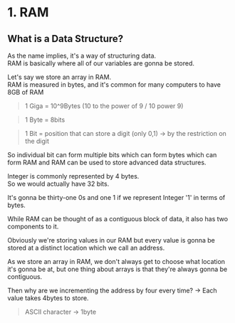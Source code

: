 # 1. RAM

## What is a Data Structure?
As the name implies, it's a way of structuring data.   
RAM is basically where all of our variables are gonna be stored.

Let's say we store an array in RAM.   
RAM is measured in bytes, and it's common for many computers to have 8GB of RAM 

>1 Giga = 10^9Bytes (10 to the power of 9 / 10 power 9)

>1 Byte = 8bits

>1 Bit = position that can store a digit (only 0,1) -> by the restriction on the digit

So individual bit can form multiple bits which can form bytes which can form RAM and RAM can be used to store advanced data structures.

Integer is commonly represented by 4 bytes.   
So we would actually have 32 bits.


It's gonna be thirty-one 0s and one 1 if we represent Integer '1' in terms of bytes. 

While RAM can be thought of as a contiguous block of data, it also has two components to it.   

Obviously we're storing values in our RAM but every value is gonna be stored at a distinct location which we call an address.

As we store an array in RAM, we don't always get to choose what location it's gonna be at, but one thing about arrays is that they're always gonna be contiguous.

Then why are we incrementing the address by four every time? -> Each value takes 4bytes to store.

>ASCII character -> 1byte